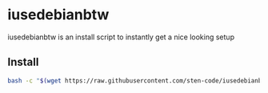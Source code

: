 # iusedebianbtw

iusedebianbtw is an install script to instantly get a nice looking setup

## Install

```bash
bash -c "$(wget https://raw.githubusercontent.com/sten-code/iusedebianbtw/main/install.sh -O -)"
```
